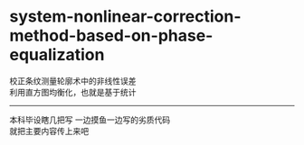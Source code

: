 # system-nonlinear-correction-method-based-on-phase-equalization

校正条纹测量轮廓术中的非线性误差  
利用直方图均衡化，也就是基于统计

---

本科毕设瞎几把写
一边摸鱼一边写的劣质代码  
就把主要内容传上来吧
